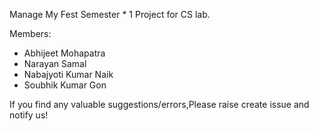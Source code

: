 Manage My Fest
Semester * 1 Project for CS lab.

Members:
* Abhijeet Mohapatra 
* Narayan Samal 
* Nabajyoti Kumar Naik
* Soubhik Kumar Gon

If you find any valuable suggestions/errors,Please raise create issue and notify us!
